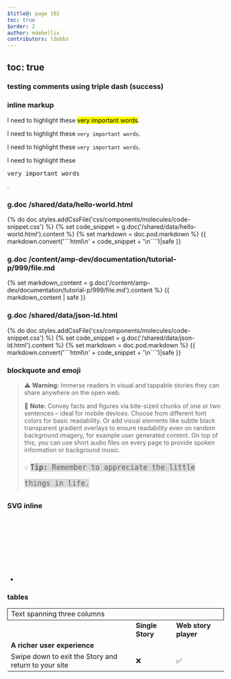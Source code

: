 ```yaml
---
$title@: page 102
toc: true
$order: 2
author: mdebellis
contributors: ldobbs
---
```


## toc: true

### testing comments using triple dash (success)

<!---
your comment goes here
and here
--->


### inline markup

I need to highlight these <mark>very important words</mark>.

I need to highlight these ``very important words``.

I need to highlight these <code>very important words</code>.

I need to highlight these <pre>very important words</pre>.


### g.doc /shared/data/hello-world.html

<div class="ap-m-biggy-aside">
  {% do doc.styles.addCssFile('css/components/molecules/code-snippet.css') %}
  {% set code_snippet = g.doc('/shared/data/hello-world.html').content %}
  {% set markdown = doc.pod.markdown %}
  {{ markdown.convert('```html\n' + code_snippet + '\n```')|safe }}
</div>


### g.doc /content/amp-dev/documentation/tutorial-p/999/file.md

<div class="ap-m-biggy-aside">
  {% set markdown_content = g.doc('/content/amp-dev/documentation/tutorial-p/999/file.md').content %}
  {{ markdown_content | safe }}
</div>


### g.doc /shared/data/json-ld.html

<div class="ap-m-biggy-aside">
  {% do doc.styles.addCssFile('css/components/molecules/code-snippet.css') %}
  {% set code_snippet = g.doc('/shared/data/json-ld.html').content %}
  {% set markdown = doc.pod.markdown %}
  {{ markdown.convert('```html\n' + code_snippet + '\n```')|safe }}
</div>


### blockquote and emoji


> ⚠️ **Warning:** Immerse readers in visual and tappable stories they can share anywhere on the open web.
>
> 📝 **Note:** Convey facts and figures via bite-sized chunks of one or two sentences – ideal for mobile devices. Choose from different font colors for basic readability. Or add visual elements like subtle black transparent gradient overlays to ensure readability even on random background imagery, for example user generated content. On top of this, you can use short audio files on every page to provide spoken information or background music.
>
> 💡 <span style="font-family: Fira Mono, monospace; background-color: #dadada; font-weight: 500; font-size: 1.2em; line-height: 2.2em;">**Tip:** Remember to appreciate the little things in life.</span>


### SVG inline

<ul>
<li class="ap-o-footer-follow-item">
  <a class="ap-a-ico ap-o-footer-follow-icon" href="https://github.com/ampproject" title="GitHub">
    <svg><use xmlns:xlink="http://www.w3.org/1999/xlink" xlink:href="#github"></use></svg>
  </a>
</li>
</ul>

### tables

<table>
  <tr>
   <td colspan="3" style="border: 1px solid;">Text spanning three columns
   </td>
  </tr>
  <tr>
   <td>
   </td>
   <td><strong>Single Story</strong>
   </td>
   <td><strong>Web story player</strong>
   </td>
  </tr>
  <tr>
   <td><strong>A richer user experience</strong>
   </td>
   <td>
   </td>
   <td>
   </td>
  </tr>
  <tr>
   <td>Swipe down to exit the Story and return to your site
   </td>
   <td>❌
   </td>
   <td>✅
   </td>
  </tr>
</table>
